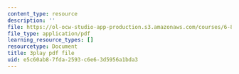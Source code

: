 ```yaml
---
content_type: resource
description: ''
file: https://ol-ocw-studio-app-production.s3.amazonaws.com/courses/6-832-underactuated-robotics-spring-2009/e5c60ab87fda2593c6e63d5956a1bda3_ja56bJ8ogUw.pdf
file_type: application/pdf
learning_resource_types: []
resourcetype: Document
title: 3play pdf file
uid: e5c60ab8-7fda-2593-c6e6-3d5956a1bda3
---
```

